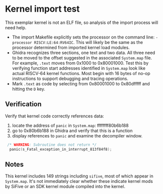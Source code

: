# Kernel import test

This exemplar kernel is not an ELF file, so analysis of the import process will need
help.

* The import Makefile explicitly sets the processor on the command line: `-processor RISCV:LE:64:RV64IC`.
  This will likely be the same as the processor determined from imported kernel load modules.
* Ghidra recognizes three sections, one text and two data.  All three need to be moved
  to the offset suggested in the associated `System.map` file.  For example, `.text` moves from
  0x1000 to 0x80001000.  Test this by verifying function start addresses identified in `System.map`
  look like actual RISCV-64 kernel functions.  Most begin with 16 bytes of no-op instructions
  to support debugging and tracing operations.
* Mark `.text` as code by selecting from 0x80001000 to 0x80dfffff and hitting the `D` key.

## Verification

Verify that kernel code correctly references data:

1. locate the address of `panic` in `System.map`: ffffffff80b6b188
2. go to 0x80b6b188 in Ghidra and verify that this is a function
3. display references to `panic` and examine the decompiler window.

```c
 /* WARNING: Subroutine does not return */
  panic(s_Fatal_exception_in_interrupt_813f84f8);
```

## Notes

This kernel includes 149 strings including `sifive`, most of which appear in `System.map`.  It's not immediately clear whether these
indicate kernel mods by SiFive or an SDK kernel module compiled into the kernel.
